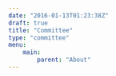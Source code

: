 ```yaml
---
date: "2016-01-13T01:23:38Z"
draft: true
title: "Committee"
type: "committee"
menu:
    main:
        parent: "About"
---
```


